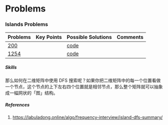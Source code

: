 # Problems

### Islands Problems

| Problems | Key Points | Possible Solutions | Comments |
| :- | :- |:- | :- | 
| [200](https://leetcode.com/problems/number-of-islands/description/) | | [code](dfs_lc200.go) | | 
| [1254](https://leetcode.com/problems/number-of-islands/description://leetcode.com/problems/number-of-closed-islands/description/) | | [code](dfs_lc1254.go) | | 

##### Skills 
那么如何在二维矩阵中使用 DFS 搜索呢？如果你把二维矩阵中的每一个位置看做一个节点，这个节点的上下左右四个位置就是相邻节点，那么整个矩阵就可以抽象成一幅网状的「图」结构。


##### References
1. https://labuladong.online/algo/frequency-interview/island-dfs-summary/
